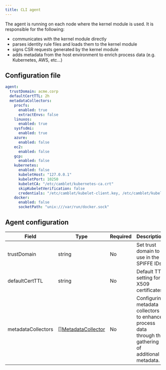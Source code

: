 ```yaml
---
title: CLI agent
---
```


The agent is running on each node where the kernel module is used. It is responsible for the following:

- communicates with the kernel module directly
- parses identity rule files and loads them to the kernel module
- signs CSR requests generated by the kernel module
- adds metadata from the host environment to enrich process data (e.g. Kubernetes, AWS, etc...)

## Configuration file

```yaml
agent:
  trustDomain: acme.corp
  defaultCertTTL: 2h
  metadataCollectors:
    procfs:
      enabled: true
      extractEnvs: false
    linuxos:
      enabled: true
    sysfsdmi:
      enabled: true
    azure:
      enabled: false
    ec2:
      enabled: false
    gcp:
      enabled: false
    kubernetes:
      enabled: false
      kubeletHost: "127.0.0.1"
      kubeletPort: 10250
      kubeletCA: "/etc/camblet/kubernetes-ca.crt"
      skipKubeletVerification: false
      credentials: "/etc/camblet/kubelet-client.key, /etc/camblet/kubelet-client.crt"
    docker:
      enabled: false
      socketPath: "unix:///var/run/docker.sock"
```

## Agent configuration

| Field | Type | Required | Description |
| ----- | ---- | -------- | ----------- |
| trustDomain | string | No | Set trust domain to use in the SPIFFE IDs. |
| defaultCertTTL | string | No | Default TTL setting for X509 certificates. |
| metadataCollectors | [[]MetadataCollector](/docs/concepts/process-augmentation/#supported-metadata-collectors) | No | Configuring metadata collectors to enhance process data through the gathering of additional metadata. |
